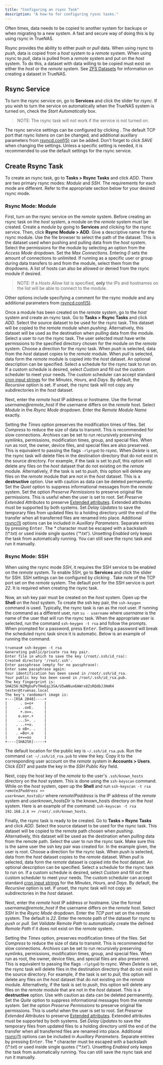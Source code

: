 ```yaml
---
title: "Configuring an rsync Task"
description: "A how-to for configuring rysnc tasks."
---
```


Often times, data needs to be copied to another system for backups or when
migrating to a new system. A fast and secure way of doing this is by using
rsync in TrueNAS.

Rsync provides the ability to either *push* or *pull* data. When using rsync
to *push*, data is copied from a *host* system to a *remote* system. When using
rsync to *pull*, data is pulled from a *remote* system and put on the *host* system.
To do this, a dataset with data willing to be copied must exist on either the
*host* or the *remote* system. See
<a href="/hub/initial-setup/storage/datasets/">ZFS Datasets</a> for information
on creating a dataset in TrueNAS.

## Rsync Service

To turn the rsync service on, go to **Services** and click the slider for
*rsync*. If you wish to turn the service on automatically when the TrueNAS
system is turned on, check the *Start Automatically* box.

> NOTE: The rsync task will not work if the service is not turned on.

The rsync service settings can be configured by clicking
<i class="fas fa-pen"></i>. The default TCP port that rsync listens on can be
changed, and additional auxillary parameters from
<a href="https://www.samba.org/ftp/rsync/rsyncd.conf.html">rsyncd.conf(5)</a>
can be added. Don't forget to click *SAVE* when changing the settings. Unless a
specific setting is needed, it is recommended to use the default settings for
the rsync service.

## Create Rsync Task

To create an rsync task, go to **Tasks > Rsync Tasks** and click *ADD*. There
are two primary rsync modes: *Module* and *SSH*. The requirements for each mode
are different. Refer to the appropriate section below for your desired rsync
mode.

### Rsync Mode: Module

First, turn on the rsync service on the *remote* system.
Before creating an rsync task on the *host* system, a module on the *remote*
system must be created. Create a module by going to **Services** and clicking
<i class="fas fa-pen"></i> for the rsync service. Then, click **Rsync Module >
ADD**. Give a descriptive name for the rsync module. Use the file browser to
select the path of the dataset. This is the dataset used when pushing and
pulling data from the *host* system. Select the permissions for the module by
selecting an option from the *Access Mode* dropdown. Set the *Max Connections*.
Entering *0* sets the amount of connections to unlimited. If running as a
specific user or group during data transfers to and from the module, select
them from the dropdowns. A list of hosts can also be allowed or denied from the
rsync module if desired.

> NOTE: If a *Hosts Allow* list is specified, **only** the IPs and hostnames
> on the list will be able to connect to the module.

Other options include specifying a comment for the rsync module and any
additional parameters from
<a href="https://www.samba.org/ftp/rsync/rsyncd.conf.html">rsyncd.conf(5)</a>.

Once a module has been created on the *remote* system, go to the *host* system
and create an rsync task. Go to **Tasks > Rsync Tasks** and click *ADD*. Select
the source dataset to be used for the rsync task. This dataset will be copied
to the remote module when *pushing*. Alternatively, this dataset will be used as
the destination when *pulling* data from the module. Select a user to run
the rsync task. The user selected must have write permissions to the
specified directory chosen for the module on the *remote* system. Choose a
direction for the rsync task. When *push* is selected, data from the *host*
dataset copies to the *remote* module. When *pull* is selected,
data form the *remote* module is copied into the *host* dataset. An optional
description can be specified. Select a schedule for the rsync task to run on.
If a custom schedule is desired, select *Custom* and fill out the custom
scheduler to meet your needs. The custom scheduler can accept standard
[cron input strings](https://www.freebsd.org/cgi/man.cgi?query=crontab&sektion=5)
for the *Minutes*, *Hours*, and *Days*. By default, the *Recursive* option is
set. If unset, the rsync task will not copy any subdirectories in the *host*
dataset.

Next, enter the *remote* host IP address or hostname.
Use the format *username@remote_host* if the username differs on the *remote*
host. Select *Module* in the *Rsync Mode* dropdown. Enter the
*Remote Module Name* exactly.

Setting the *Times* option preserves the modification times of files. Set
*Compress* to reduce the size of data to transmit. This is recommended for slow
connections. *Archives* can be set to run recursively preserving symlinks,
permissions, modification times, group, and special files. When run as root, the
owner, device files, and special files are also preserved. This is equivalent to
passing the flags `-rlptgoD` to rsync. When *Delete* is set, the rsync task
will delete files in the destination directory that do not exist in the source
directory. For example, if the task is set to *pull*, this option will delete
any files on the *host* dataset that do not existing on the *remote* module.
Alternatively, if the task is set to *push*, this option will delete any files
on the *remote* module that are not in the *host* dataset. This is a
**destructive** option. Use with caution as data can be deleted permanently.
Set the *Quiet* option to suppress informational messages from the *remote*
system. Set the option *Preserve Permissions* to preserve original file
permissions. This is useful when the user is set to root. Set
*Preserve Extended Attributes* to preserve
<a href="https://en.wikipedia.org/wiki/Extended_file_attributes">Extended attributes</a>.
Extended attributes must be supported by both systems. Set *Delay Updates* to
save the temporary files from updated files to a holding directory until the
end of the transfer when all transferred files are renamed into place.
Additional <a href="https://rsync.samba.org/ftp/rsync/rsync.html">rsync(1)</a>
options can be included in *Auxillary Parameters*. Separate entries by pressing
<kbd>Enter</kbd>. The *\** character must be escaped with a backslash
(\\*.txt) or used inside single quotes ('\*.txt'). Unsetting *Enabled* only
keeps the task from automatically running. You can still save the rsync task and
run it manually.

### Rsync Mode: SSH

When using the rsync mode *SSH*, it requires the SSH service to be enabled
on the *remote* system. To enable SSH, go to **Services** and click the slider
for SSH. SSH settings can be configured by clicking <i class="fas fa-pen"></i>.
Take note of the TCP port set on the *remote* system. The default port for the
SSH service is port *22*. It is required when creating the rsync task.

Now, an ssh key pair must be created on the *host* system. Open up the **Shell**
on the *host* system. To create the ssh key pair, the `ssh-keygen` command is used.
Typically, the rsync task is ran as the root user. If running the command as
a different user, run <code>su - <i>username</i></code> where *username* is the
name of the user that will run the rsync task. When the appropriate user is
selected, run the command `ssh-keygen -t rsa` and follow the prompts. When
prompted for a password, press <kbd>Enter</kbd>. Setting a password will break
the scheduled rsync task since it is automatic. Below is an example of running
the command.

```shell
truenas# ssh-keygen -t rsa
Generating public/private rsa key pair.
Enter file in which to save the key (/root/.ssh/id_rsa):
Created directory '/root/.ssh'.
Enter passphrase (empty for no passphrase):
Enter same passphrase again:
Your identification has been saved in /root/.ssh/id_rsa.
Your public key has been saved in /root/.ssh/id_rsa.pub.
The key fingerprint is:
SHA256:NZMgbuPvTHeEqi3SA/U5wW8un6AWrx8ZsRQdbJJHmR4 tester@truenas.local
The key's randomart image is:
+---[RSA 2048]----+
|      . o=o+     |
|     . .ooE.     |
|      +.o==.     |
|     o.oo+.+     |
|     ...S+. .    |
|    . ..++o.     |
|     o oB+. .    |
|    . =Bo+.o     |
|     o+==oo      |
+----[SHA256]-----+
```

The default location for the
public key is `~/.ssh/id_rsa.pub`. Run the command `cat ~/.ssh/id_rsa.pub` to
view the key. Copy it to the corresponding user account on the *remote* system
in **Accounts > Users**. Click *EDIT* and paste the key in the *SSH Public Key*
field.

Next, copy the host key of the *remote* to the user's `.ssh/known_hosts`
directory on the *host* system. This is done using the `ssh-keyscan` command.
While on the *host* system, open up the **Shell** and run
<code>ssh-keyscan -t rsa <i>remoteIPaddress</i> >> <i>userknown_hostsDir</i></code>
where *remoteIPaddress* is the IP address of the *remote* system and
*userknown_hostsDir* is the known_hosts directory on the *host* system.
Here is an example of the command:
`ssh-keyscan -t rsa 192.168.2.6 >> /root/.ssh/known_hosts`.

Finally, the rsync task is ready to be created. Go to **Tasks > Rsync Tasks**
and click *ADD*. Select the source dataset to be used for the rsync task. This
dataset will be copied to the remote path chosen when *pushing*. Alternatively,
this dataset will be used as the destination when *pulling* data from the remote
path. Select the user to run the rsync task. Make sure this is the same user
the ssh key pair was created for. In the example given, the user is root. Choose
a direction for the rsync task. When *push* is selected, data from the *host*
dataset copies to the *remote* dataset. When *pull* is selected,
data form the *remote* dataset is copied into the *host* dataset. An optional
description can be specified. Select a schedule for the rsync task to run on.
If a custom schedule is desired, select *Custom* and fill out the custom
scheduler to meet your needs. The custom scheduler can accept standard
[cron input strings](https://www.freebsd.org/cgi/man.cgi?query=crontab&sektion=5)
for the *Minutes*, *Hours*, and *Days*. By default, the *Recursive* option is
set. If unset, the rsync task will not copy an subdirectories in the *host*
dataset.

Next, enter the *remote* host IP address or hostname.
Use the format *username@remote_host* if the username differs on the *remote*
host. Select *SSH* in the *Rsync Mode* dropdown. Enter the
*TCP port* set on the *remote* system. The default is *22*. Enter the remote
path of the dataset for rsync to *push* or *pull*. Set *Validate Remote Path*
to automatically create the defined *Remote Path* if it does not exist on the
*remote* system.

Setting the *Times* option, preserves modification times of the files. Set
*Compress* to reduce the size of data to transmit. This is recommended for slow
connections. *Archives* can be set to run recursively preserving symlinks,
permissions, modification times, group, and special files. When run as root, the
owner, device files, and special files are also preserved. This is equivalent to
passing the flags `-rlptgoD` to rsync. When *Delete* is set, the rsync task
will delete files in the destination directory that do not exist in the source
directory. For example, if the task is set to *pull*, this option will delete
any files on the *host* dataset that do not existing on the *remote* module.
Alternatively, if the task is set to *push*, this option will delete any files
on the *remote* module that are not in the *host* dataset. This is a
**destructive** option. Use with caution as data can be deleted permanently.
Set the *Quite* option to suppress informational messages from the *remote*
system. Set the option *Preserve Permissions* to preserve original file
permissions. This is useful when the user is set to root. Set
*Preserve Extended Attributes* to preserve
<a href="https://en.wikipedia.org/wiki/Extended_file_attributes">Extended attributes</a>.
Extended attributes must be supported by both systems. Set *Delay Updates* to
save the temporary files from updated files to a holding directory until the
end of the transfer when all transferred files are renamed into place.
Additional <a href="https://rsync.samba.org/ftp/rsync/rsync.html">rsync(1)</a>
options can be included in *Auxillary Parameters*. Separate entries by pressing
<kbd>Enter</kbd>. The *\** character must be escaped with a backslash
(\\*.txt) or used inside single quotes ('\*.txt'). Unsetting *Enabled* only
keeps the task from automatically running. You can still save the rsync task and
run it manually.
